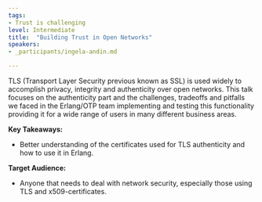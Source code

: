 ```yaml
---
tags:	
- Trust is challenging
level: Intermediate
title: 	"Building Trust in Open Networks"
speakers:
- _participants/ingela-andin.md

---
```

TLS (Transport Layer Security previous known as SSL)  is used  widely to accomplish privacy, integrity and authenticity over open networks. This talk focuses on the authenticity part and the challenges, tradeoffs and pitfalls we faced in the Erlang/OTP team implementing and testing this functionality providing it for a wide range of users in many different business areas.

**Key Takeaways:**
- Better understanding of the certificates used for TLS authenticity and how to use it in Erlang.

**Target Audience:**
- Anyone that needs to deal with network security, especially those using TLS and x509-certificates.